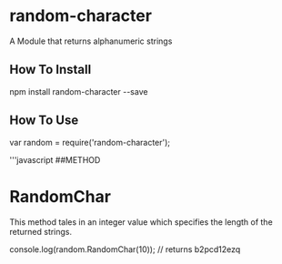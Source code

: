 # random-character
A Module that returns alphanumeric strings

## How To Install
npm install random-character --save

## How To Use
var random = require('random-character');

'''javascript
##METHOD

# RandomChar
This method tales in an integer value which specifies the length of the returned strings.

console.log(random.RandomChar(10));
// returns b2pcd12ezq